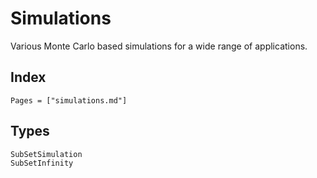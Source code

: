 # Simulations

Various Monte Carlo based simulations for a wide range of applications.

## Index

```@index
Pages = ["simulations.md"]
```

## Types

```@docs
SubSetSimulation
SubSetInfinity
```

